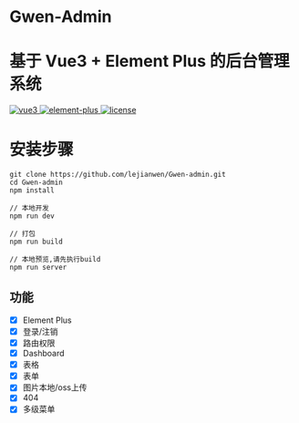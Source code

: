 # Gwen-Admin
# 基于 Vue3 + Element Plus 的后台管理系统

<a href="https://github.com/vuejs/vue-next">
    <img src="https://img.shields.io/badge/vue-^3.2.16-brightgreen.svg" alt="vue3">
  </a>
  <a href="https://github.com/element-plus/element-plus">
    <img src="https://img.shields.io/badge/element--plus-^1.2.0--beta.1-brightgreen.svg" alt="element-plus">
  </a>
  <a href="https://github.com/lejianwen/Gwen-admin/blob/master/LICENSE">
    <img src="https://img.shields.io/github/license/mashape/apistatus.svg" alt="license">
  </a>

# 安装步骤

~~~shell script
git clone https://github.com/lejianwen/Gwen-admin.git  
cd Gwen-admin   
npm install

// 本地开发
npm run dev

// 打包
npm run build

// 本地预览,请先执行build
npm run server
~~~

## 功能

-   [x] Element Plus
-   [x] 登录/注销
-   [x] 路由权限
-   [x] Dashboard
-   [x] 表格
-   [x] 表单
-   [x] 图片本地/oss上传
-   [x] 404
-   [x] 多级菜单
